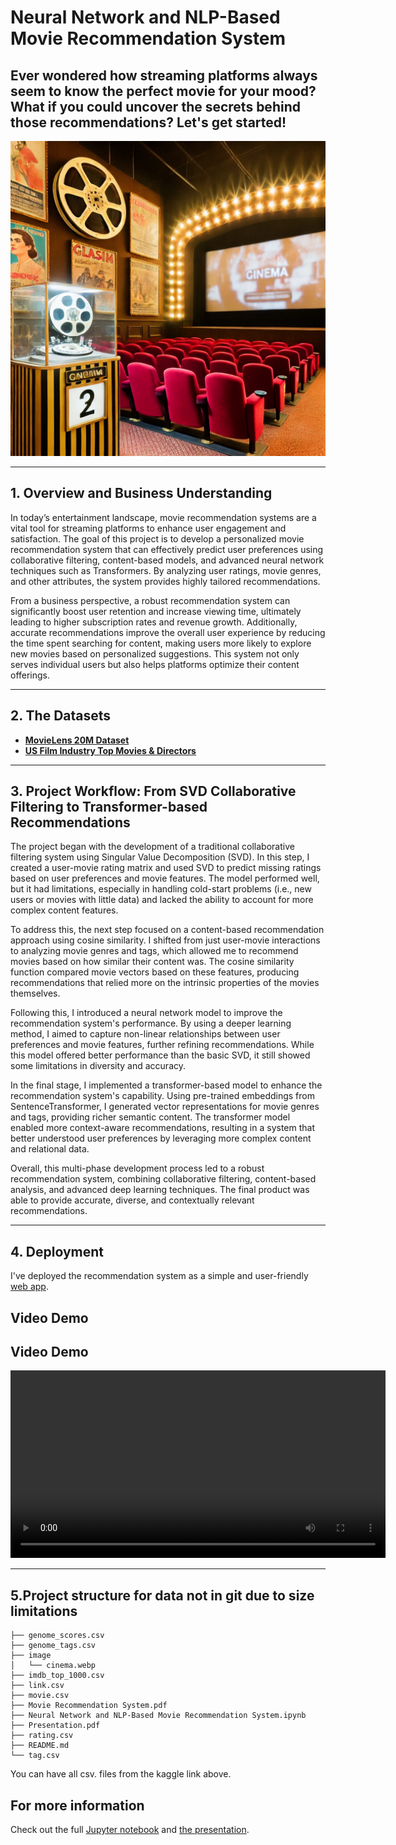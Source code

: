 # Neural Network and NLP-Based Movie Recommendation System

## Ever wondered how streaming platforms always seem to know the perfect movie for your mood? What if you could uncover the secrets behind those recommendations? Let's get started!

![cinema picture](image/cinema.webp)

---

## 1. Overview and Business Understanding

In today’s entertainment landscape, movie recommendation systems are a vital tool for streaming platforms to enhance user engagement and satisfaction. The goal of this project is to develop a personalized movie recommendation system that can effectively predict user preferences using collaborative filtering, content-based models, and advanced neural network techniques such as Transformers. By analyzing user ratings, movie genres, and other attributes, the system provides highly tailored recommendations.

From a business perspective, a robust recommendation system can significantly boost user retention and increase viewing time, ultimately leading to higher subscription rates and revenue growth. Additionally, accurate recommendations improve the overall user experience by reducing the time spent searching for content, making users more likely to explore new movies based on personalized suggestions. This system not only serves individual users but also helps platforms optimize their content offerings.

---

## 2. The Datasets

- **[MovieLens 20M Dataset](https://www.kaggle.com/datasets/grouplens/movielens-20m-dataset?select=tag.csv)**  
- **[US Film Industry Top Movies & Directors](https://www.kaggle.com/datasets/thedevastator/us-film-industry-top-movies-directors)**  

---

## 3. Project Workflow: From SVD Collaborative Filtering to Transformer-based Recommendations

The project began with the development of a traditional collaborative filtering system using Singular Value Decomposition (SVD). In this step, I created a user-movie rating matrix and used SVD to predict missing ratings based on user preferences and movie features. The model performed well, but it had limitations, especially in handling cold-start problems (i.e., new users or movies with little data) and lacked the ability to account for more complex content features.

To address this, the next step focused on a content-based recommendation approach using cosine similarity. I shifted from just user-movie interactions to analyzing movie genres and tags, which allowed me to recommend movies based on how similar their content was. The cosine similarity function compared movie vectors based on these features, producing recommendations that relied more on the intrinsic properties of the movies themselves.

Following this, I introduced a neural network model to improve the recommendation system's performance. By using a deeper learning method, I aimed to capture non-linear relationships between user preferences and movie features, further refining recommendations. While this model offered better performance than the basic SVD, it still showed some limitations in diversity and accuracy.

In the final stage, I implemented a transformer-based model to enhance the recommendation system's capability. Using pre-trained embeddings from SentenceTransformer, I generated vector representations for movie genres and tags, providing richer semantic content. The transformer model enabled more context-aware recommendations, resulting in a system that better understood user preferences by leveraging more complex content and relational data.

Overall, this multi-phase development process led to a robust recommendation system, combining collaborative filtering, content-based analysis, and advanced deep learning techniques. The final product was able to provide accurate, diverse, and contextually relevant recommendations.

---

## 4. Deployment

I've deployed the recommendation system as a simple and user-friendly [web app](https://31e7129dee02ddf422.gradio.live).

## Video Demo
## Video Demo

<video width="600" controls>
  <source src="https://github.com/user-attachments/assets/5bb1041e-f323-4d22-94cb-913245b2f277" type="video/webm">
</video>

---

## 5.Project structure for data not in git due to size limitations
```
├── genome_scores.csv
├── genome_tags.csv
├── image
│   └── cinema.webp
├── imdb_top_1000.csv
├── link.csv
├── movie.csv
├── Movie Recommendation System.pdf
├── Neural Network and NLP-Based Movie Recommendation System.ipynb
├── Presentation.pdf
├── rating.csv
├── README.md
└── tag.csv
```
You can have all csv. files from the kaggle link above.

## For more information

Check out the full [Jupyter notebook](https://github.com/Charlottecool/project-5/blob/master/Neural%20Network%20and%20NLP-Based%20Movie%20Recommendation%20System.ipynb) and [the presentation](https://github.com/Charlottecool/project-5/blob/master/Neural%20Network%20and%20NLP-Based%20Movie%20Recommendation%20System.pdf).
